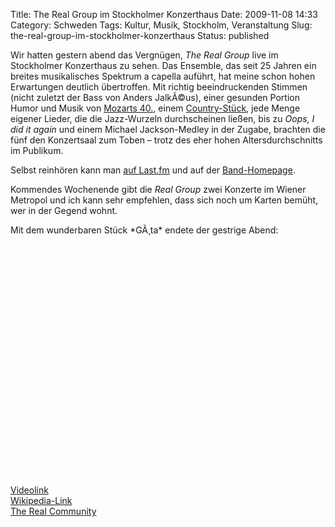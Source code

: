 Title: The Real Group im Stockholmer Konzerthaus
Date: 2009-11-08 14:33
Category: Schweden
Tags: Kultur, Musik, Stockholm, Veranstaltung
Slug: the-real-group-im-stockholmer-konzerthaus
Status: published

Wir hatten gestern abend das Vergnügen, *The Real Group* live im
Stockholmer Konzerthaus zu sehen. Das Ensemble, das seit 25 Jahren ein
breites musikalisches Spektrum a capella auführt, hat meine schon hohen
Erwartungen deutlich übertroffen. Mit richtig beeindruckenden Stimmen
(nicht zuletzt der Bass von Anders JalkÃ©us), einer gesunden Portion
Humor und Musik von [Mozarts
40.](http://www.youtube.com/watch?v=RgVCUdXOzrQ), einem
[Country-Stück](http://www.youtube.com/watch?v=c_7Cvgciqow), jede Menge
eigener Lieder, die die Jazz-Wurzeln durchscheinen ließen, bis zu *Oops,
I did it again* und einem Michael Jackson-Medley in der Zugabe, brachten
die fünf den Konzertsaal zum Toben – trotz des eher hohen
Altersdurchschnitts im Publikum.

Selbst reinhören kann man [auf
Last.fm](http://www.lastfm.de/music/The+Real+Group/+charts?rangetype=6month&subtype=tracks)
und auf der [Band-Homepage](http://www.realgroup.se).

Kommendes Wochenende gibt die *Real Group* zwei Konzerte im Wiener
Metropol und ich kann sehr empfehlen, dass sich noch um Karten bemüht,
wer in der Gegend wohnt.

<p>
Mit dem wunderbaren Stück *GÃ¸ta* endete der gestrige Abend:  

<object width="480" height="385">
<param name="movie" value="http://www.youtube-nocookie.com/v/5gyj5RdcDSg&amp;hl=de&amp;fs=1&amp;"></param><param name="allowFullScreen" value="true"></param><param name="allowscriptaccess" value="always"></param>

<embed src="http://www.youtube-nocookie.com/v/5gyj5RdcDSg&amp;hl=de&amp;fs=1&amp;" type="application/x-shockwave-flash" allowscriptaccess="always" allowfullscreen="true" width="480" height="385">
</embed>
</object>
  
[Videolink](http://www.youtube.com/watch?v=5gyj5RdcDSg)  
[Wikipedia-Link](http://de.wikipedia.org/wiki/The_Real_Group)  
[The Real Community](http://www.therealcommunity.se/)

</p>

